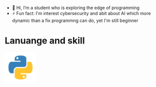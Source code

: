 - 👋 Hi, I’m a student who is exploring the edge of programming
- ⚡ Fun fact: I'm interest cybersecurity and abit about AI which more dynamic than a fix programmng can do, yet I'm still beginner

<!---
minnn098/minnn098 is a ✨ special ✨ repository because its `README.md` (this file) appears on your GitHub profile.
You can click the Preview link to take a look at your changes.
- 👀 I’m interested in ...
- 🌱 I’m currently learning programming lanuages
- 💞️ I’m looking to collaborate on ...
- 📫 How to reach me ...
- 😄 Pronouns: ...
--->
<h1>Lanuange and skill</h1>
<img src="py.png" alt="python" width="100">
